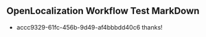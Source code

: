 ## OpenLocalization Workflow Test MarkDown
* accc9329-61fc-456b-9d49-af4bbbdd40c6 thanks!

<!--HONumber=Aug16_HO1-->


